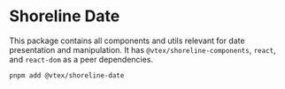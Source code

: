 # Shoreline Date

This package contains all components and utils relevant for date presentation and manipulation. It has `@vtex/shoreline-components`, `react`, and `react-dom` as a peer dependencies.

```sh
pnpm add @vtex/shoreline-date
```
